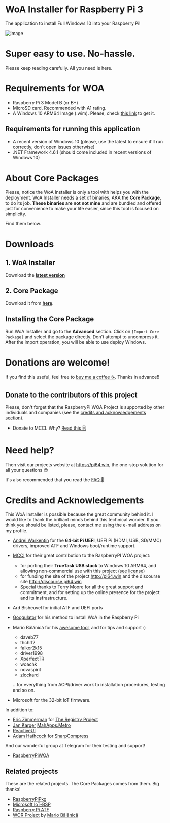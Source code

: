 ﻿# WoA Installer for Raspberry Pi 3

The application to install Full Windows 10 into your Raspberry Pi!

![image](https://user-images.githubusercontent.com/3109851/43066047-e7134552-8e63-11e8-8ac7-895e601b60e3.png)

# **Super easy to use. No-hassle.**

Please keep reading carefully. All you need is here.

# Requirements for WOA
- Raspberry Pi 3 Model B (or B+)
- MicroSD card. Recommended with A1 rating.
- A Windows 10 ARM64 Image (.wim). Please, check [this link](Docs/GettingWoA.md) to get it.

## Requirements for running this application
- A recent version of Windows 10 (please, use the latest to ensure it'll run correctly, don't open issues otherwise)
- .NET Framework 4.6.1 (should come included in recent versions of Windows 10)

# About Core Packages
Please, notice the WoA Installer is only a tool with helps you with the deployment. WoA Installer needs a set of binaries, AKA the **Core Package**, to do its job. **These binaries are not not mine** and are bundled and offered just for convenience to make your life easier, since this tool is focused on simplicity. 

Find them below.

# Downloads

## 1. WoA Installer

Download the **[latest version](https://github.com/SuperJMN/WoA-Installer/releases/download/v1.2/WoA.Installer.for.Raspberry.Pi.zip)** 

## 2. Core Package

Download it from **[here](https://1drv.ms/f/s!AtXoQFW327DIyMxxCDU_uUM6o6dn2A)**.

## Installing the Core Package
Run WoA Installer and go to the **Advanced** section. Click on `[Import Core Package]` and select the package directly. Don't attempt to uncompress it. After the import operation, you will be able to use deploy Windows.

# Donations are welcome!

If you find this useful, feel free to [buy me a coffee ☕](http://paypal.me/superjmn). Thanks in advance!!

## Donate to the contributors of this project
Please, don't forget that the RaspberryPi WOA Project is supported by other individuals and companies (see the [credits and acknowledgements section](#credits-and-acknowledgements
)).
 - Donate to MCCI. Why? [Read this 🗒](Docs/mcci_donate.md) 

# Need help?
Then visit our projects website at https://pi64.win, the one-stop solution for all your questions 😊

It's also recommended that you read the [FAQ 📘](https://pi64.win/)

# Credits and Acknowledgements

This WoA Installer is possible because the great community behind it. I would like to thank the brilliant minds behind this technical wonder. If you think you should be listed, please, contact me using the e-mail address on my profile.

- [Andrei Warkentin](https://github.com/andreiw) for the **64-bit Pi UEFI**, UEFI Pi (HDMI, USB, SD/MMC) drivers, improved ATF and Windows boot/runtime support.
- [MCCI](https://mcci.com/) for their great contribution to the RaspberryPI WOA project:
  - for porting their **TrueTask USB stack** to Windows 10 ARM64, and allowing non-commercial use with this project ([see license](Docs/mcci_license.md))
  - for funding the site of the project http://pi64.win and the discourse site http://discourse.pi64.win
  - Special thanks to Terry Moore for all the great support and commitment, and for setting up the online presence for the project and its insfrastructure.
- Ard Bisheuvel for initial ATF and UEFI ports
- [Googulator](https://github.com/Googulator) for his method to install WoA in the Raspberry Pi
- Mario Bălănică for his [awesome tool](https://www.worproject.ml), and for tips and support :)
	- daveb77
    - thchi12
    - falkor2k15
    - driver1998
    - XperfectTR
    - woachk
    - novaspirit
    - zlockard 
     
    ...for everything from ACPI/driver work to installation procedures, testing and so on.
- Microsoft for the 32-bit IoT firmware.

In addition to:

- [Eric Zimmerman](https://github.com/EricZimmerman) for [The Registry Project](https://github.com/EricZimmerman/Registry)
- [Jan Karger](https://github.com/punker76) [MahApps.Metro](https://mahapps.com)
- [ReactiveUI](https://reactiveui.net)
- [Adam Hathcock](https://github.com/adamhathcock) for [SharpCompress](https://github.com/adamhathcock/sharpcompress)

And our wonderful group at Telegram for their testing and support!
- [RaspberryPiWOA](https://t.me/raspberrypiwoa)

## Related projects
These are the related projects. The Core Packages comes from them. Big thanks!

- [RaspberryPiPkg](https://github.com/andreiw/RaspberryPiPkg)
- [Microsoft IoT-BSP](https://github.com/ms-iot/bsp)
- [Raspberry Pi ATF](https://github.com/andreiw/raspberry-pi3-atf)
- [WOR Project](https://www.worproject.ml) by [Mario Bălănică](https://github.com/mariobalanica)
